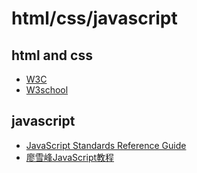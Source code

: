 ﻿# html/css/javascript

## html and css

- [W3C](https://www.w3.org/)
- [W3school](http://www.w3school.com.cn/)

## javascript

- [JavaScript Standards Reference Guide](https://github.com/gaoxinge/network/tree/master/html%20css%20javascript/javascript/JavaScript%20Standards%20Reference%20Guide)
- [廖雪峰JavaScript教程](https://github.com/gaoxinge/network/tree/master/html%20css%20javascript/javascript/%E5%BB%96%E9%9B%AA%E5%B3%B0JavaScript%E6%95%99%E7%A8%8B)
